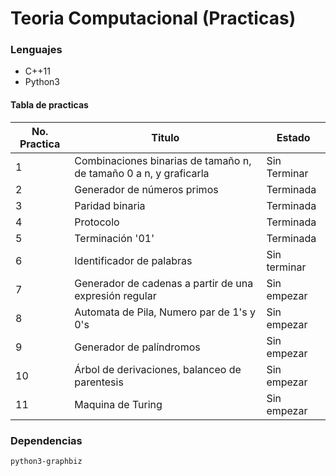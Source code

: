# Teoria Computacional (Practicas)

### Lenguajes
- C++11
- Python3



#### Tabla de practicas 
| No. Practica | Titulo | Estado |
| ------ | ------ | ----- |
|1|Combinaciones binarias de tamaño n, de tamaño 0 a n, y graficarla|Sin Terminar|
|2|Generador de números primos|Terminada|
|3|Paridad binaria|Terminada|
|4|Protocolo| Terminada|
|5|Terminación '01'|Terminada|
|6|Identificador de palabras|Sin terminar|
|7|Generador de cadenas a partir de una expresión regular|Sin empezar|
|8|Automata de Pila, Numero par de 1's y 0's|Sin empezar|
|9|Generador de palíndromos|Sin empezar|
|10|Árbol de derivaciones, balanceo de parentesis|Sin empezar|
|11|Maquina de Turing|Sin empezar|

### Dependencias
```sh
python3-graphbiz
```